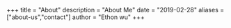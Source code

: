 +++
title = "About"
description = "About Me"
date = "2019-02-28"
aliases = ["about-us","contact"]
author = "Ethon wu"
+++

